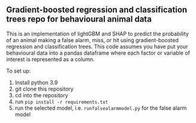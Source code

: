 ## Gradient-boosted regression and classification trees repo for behavioural animal data

This is an implementation of lightGBM and SHAP to predict the probability of an animal making a false alarm, miss, or hit using gradient-boosted regression
and classification trees. This code assumes you have put your behavioural data into a pandas dataframe where each factor or variable of interest is represented as a column.

To set up:
1. Install python 3.9
2. git clone this repository
3. cd into the repository
4. run `pip install -r requirements.txt`
5. run  the selected model, i.e. `runfalsealarmmodel.py` for the false alarm model


